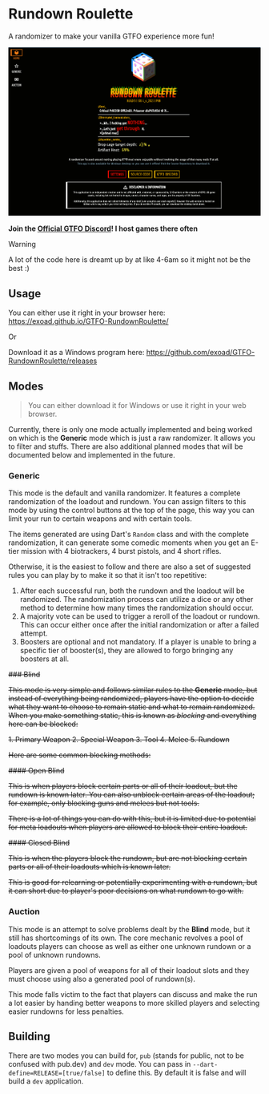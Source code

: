 # Rundown Roulette

A randomizer to make your vanilla GTFO experience more fun!

<img src="./repository/screenshot.png" width=800 />

**Join the [Official GTFO Discord](https://www.discord.com/invite/gtfo)! I host games there often**

> [!WARNING]
> A lot of the code here is dreamt up by at like 4-6am so it might not be the best :)

## Usage

You can either use it right in your browser here: https://exoad.github.io/GTFO-RundownRoulette/

Or

Download it as a Windows program here: https://github.com/exoad/GTFO-RundownRoulette/releases

## Modes

> You can either download it for Windows or use it right in your web browser.

Currently, there is only one mode actually implemented and being worked on which is the
**Generic** mode which is just a raw randomizer. It allows you to filter and stuffs. There are also
additional planned modes that will be documented below and implemented in the future.

### Generic

This mode is the default and vanilla randomizer. It features a complete randomization of the loadout
and rundown. You can assign filters to this mode by using the control buttons at the top of the page,
this way you can limit your run to certain weapons and with certain tools.

The items generated are using Dart's `Random` class and with the complete randomization, it can
generate some comedic moments when you get an E-tier mission with 4 biotrackers, 4 burst pistols, and
4 short rifles.

Otherwise, it is the easiest to follow and there are also a set of suggested rules you can play by
to make it so that it isn't too repetitive:

1. After each successful run, both the rundown and the loadout will be randomized. The randomization process can utilize a dice or any other method to determine how many times the randomization should occur.
2. A majority vote can be used to trigger a reroll of the loadout or rundown. This can occur either once after the initial randomization or after a failed attempt.
3. Boosters are optional and not mandatory. If a player is unable to bring a specific tier of booster(s), they are allowed to forgo bringing any boosters at all.

~~### Blind~~

~~This mode is very simple and follows similar rules to the **Generic** mode, but instead of everything being
randomized, players have the option to decide what they want to choose to remain static and what to remain
randomized. When you make something static, this is known as *blocking* and everything here can be blocked:~~

~~1. Primary Weapon
2. Special Weapon
3. Tool
4. Melee
5. Rundown~~

~~Here are some common blocking methods:~~

~~#### Open Blind~~

~~This is when players block certain parts or all of their loadout, but the rundown is known later. You can
also unblock certain areas of the loadout; for example, only blocking guns and melees but not tools.~~

~~There is a lot of things you can do with this, but it is limited due to potential for meta loadouts when players
are allowed to block their entire loadout.~~

~~#### Closed Blind~~

~~This is when the players block the rundown, but are not blocking certain parts or all of their loadouts which is
known later.~~

~~This is good for relearning or potentially experimenting with a rundown, but it can short due to player's poor
decisions on what rundown to go with.~~

### Auction

This mode is an attempt to solve problems dealt by the **Blind** mode, but it still has shortcomings of its own.
The core mechanic revolves a pool of loadouts players can choose as well as either one unknown rundown or a pool
of unknown rundowns.

Players are given a pool of weapons for all of their loadout slots and they must choose using also a generated pool
of rundown(s).

This mode falls victim to the fact that players can discuss and make the run a lot easier by handing better weapons
to more skilled players and selecting easier rundowns for less penalties.

## Building

There are two modes you can build for, `pub` (stands for public, not to be confused with pub.dev) and `dev` mode. You can pass in `--dart-define=RELEASE=[true/false]` to define this. By default it is false and will build a `dev` application.
